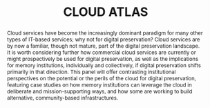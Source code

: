 ---
abstract: Cloud services have become the increasingly dominant paradigm for many other
  types of IT-based services; why not for digital preservation? Cloud services are
  by now a familiar, though not mature, part of the digital preservation landscape.
  It is worth considering further how commercial cloud services are currently or might
  prospectively be used for digital preservation, as well as the implications for
  memory institutions, individually and collectively, if digital preservation shifts
  primarily in that direction. This panel will offer contrasting institutional perspectives
  on the potential or the perils of the cloud for digital preservation, featuring
  case studies on how memory institutions can leverage the cloud in deliberate and
  mission-supporting ways, and how some are working to build alternative, community-based
  infrastructures.
creators:
- Taylor, Nicholas
- Ross, Roslynn
- Bailey, Jefferson
- Goethals, Andrea
date: null
document_url: https://services.phaidra.univie.ac.at/api/object/o:1082726/download
grand_parent: iPRES
institutions: []
keywords: []
landing_page_url: https://phaidra.univie.ac.at/o:1082726
language: eng
layout: publication
license: CC BY 4.0 International
notes_url: null
parent: iPRES 2019
presentation_url: null
publication_type: paper
size: 123557
source_name: iPRES
title: 'CLOUD ATLAS '
year: 2019
---